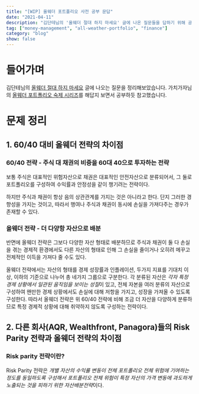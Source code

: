 ```yaml
---
title: "[WIP] 올웨더 포트폴리오 사전 공부 문답"
date: "2021-04-11"
description: "김단테님의 '올웨더 절대 하지 마세요' 글에 나온 질문들을 답하기 위해 공부하고, 그 답을 정리해 보았다."
tag: ["money-management", "all-weather-portfolio", "finance"]
category: "blog"
show: false
---
```

# 들어가며
김단테님의 [올웨더 절대 하지 마세요](https://m.blog.naver.com/mynameisdj/221785559557) 글에 나오는 질문을 정리해보았습니다.
가치가자님의 [올웨더 포트폴리오 숙제 시리즈](https://m.blog.naver.com/PostView.nhn?blogId=casa1015&logNo=221786166104&proxyReferer=https:%2F%2Fm.blog.naver.com%2Fcasa1015%2F221786932410)를 해답지 보면서 공부하듯 참고했습니다.

# 문제 정리
## 1. 60/40 대비 올웨더 전략의 차이점
### 60/40 전략 - 주식 대 채권의 비중을 60대 40으로 투자하는 전략
보통 주식은 대표적인 위험자산으로 채권은 대표적인 안전자산으로 분류되어서, 그 둘로 포트폴리오를 구성하여 수익률과 안정성을 같이 챙기려는 전략이다.

하지만 주식과 채권이 항상 음의 상관관계를 가지는 것은 아니라고 한다. 단지 그러한 경향성을 가지는 것이고, 따라서 행여나 주식과 채권이 동시에 손실을 가져다주는 경우가 존재할 수 있다.

### 올웨더 전략 - 더 다양항 자산으로 배분
반면에 올웨더 전략은 그보다 다양한 자산 형태로 배분하므로 주식과 채권이 둘 다 손실을 겪는 경제적 환경에서도 다른 자산의 형태로 인해 그 손실을 줄이거나 오히려 메꾸고 전제적인 이득을 가져다 줄 수도 있다.

올웨더 전략에서는 자산의 형태를 경제 성장률과 인플레이션, 두가지 지표를 기대치 이상, 이하의 기준으로 나누어 총 네가지 그룹으로 구분한다. 각 분류된 자산은 *각자 특정 경제 상황에서 일관된 움직임을 보이는 성질*이 있고, 전체 자본을 여러 분류의 자산으로 구성하여 왠만한 경제 상황에서도 손실에 대해 저항을 가지고, 성장을 가져올 수 있도록 구성한다. 따라서 올웨더 전략은 위 60/40 전략에 비해 조금 더 자산을 다양하게 분류하므로 특정 경제적 상황에 대해 취약하지 않도록 구성하는 전략이다.


## 2. 다른 회사(AQR, Wealthfront, Panagora)들의 Risk Parity 전략과 올웨더 전략의 차이점
### Risk parity 전략이란?
Risk Parity 전략은 *개별 자산의 수익률 변동이 전체 포트폴리오 전체 위험에 기여하는 정도를 동일하도록 구성해서 포트폴리오 전체 위험이 특정 자산의 가격 변동에 과도하게 노출되는 것을 피하기 위한 자산배분전략*이다.